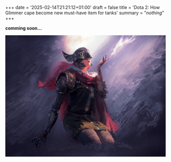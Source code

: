 +++
date = '2025-02-14T21:21:12+01:00'
draft = false
title = 'Dota 2: How Glimmer cape become new must-have item for tanks'
summary = "_nothing_"
+++

**comming soon...**

![malenia](/images/1137520.jpg)